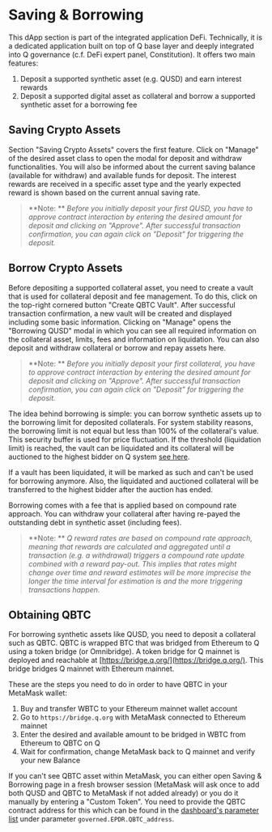 # Saving & Borrowing

This dApp section is part of the integrated application DeFi. Technically, it is a dedicated application built on top of Q base layer and deeply integrated into Q governance (c.f. DeFi expert panel, Constitution). It offers two main features:

  1. Deposit a supported synthetic asset (e.g. QUSD) and earn interest rewards
  2. Deposit a supported digital asset as collateral and borrow a supported synthetic asset for a borrowing fee

## Saving Crypto Assets

Section "Saving Crypto Assets" covers the first feature. Click on "Manage" of the desired asset class to open the modal for deposit and withdraw functionalities. You will also be informed about the current saving balance (available for withdraw) and available funds for deposit. The interest rewards are received in a specific asset type and the yearly expected reward is shown based on the current annual saving rate.

> **Note: ** *Before you initially deposit your first QUSD, you have to approve contract interaction by entering the desired amount for deposit and clicking on "Approve". After successful transaction confirmation, you can again click on "Deposit" for triggering the deposit.*

## Borrow Crypto Assets  

Before depositing a supported collateral asset, you need to create a vault that is used for collateral deposit and fee management. To do this, click on the top-right cornered button "Create QBTC Vault". After successful transaction confirmation, a new vault will be created and displayed including some basic information. Clicking on "Manage" opens the "Borrowing QUSD" modal in which you can see all required information on the collateral asset, limits, fees and information on liquidation. You can also deposit and withdraw collateral or borrow and repay assets here.

> **Note: ** *Before you initially deposit your first collateral, you have to approve contract interaction by entering the desired amount for deposit and clicking on "Approve". After successful transaction confirmation, you can again click on "Deposit" for triggering the deposit.*

The idea behind borrowing is simple: you can borrow synthetic assets up to the borrowing limit for deposited collaterals. For system stability reasons, the borrowing limit is not equal but less than 100% of the collateral's value. This security buffer is used for price fluctuation. If the threshold (liquidation limit) is reached, the vault can be liquidated and its collateral will be auctioned to the highest bidder on Q system [see here](dapp-decentralizedauctions.md).

If a vault has been liquidated, it will be marked as such and can't be used for borrowing anymore. Also, the liquidated and auctioned collateral will be transferred to the highest bidder after the auction has ended.

Borrowing comes with a fee that is applied based on compound rate approach. You can withdraw your collateral after having re-payed the outstanding debt in synthetic asset (including fees).

> **Note: ** *Q reward rates are based on compound rate approach, meaning that rewards are calculated and aggregated until a transaction (e.g. a withdrawal) triggers a compound rate update combined with a reward pay-out. This implies that rates might change over time and reward estimates will be more imprecise the longer the time interval for estimation is and the more triggering transactions happen.*

## Obtaining QBTC

For borrowing synthetic assets like QUSD, you need to deposit a collateral such as QBTC. QBTC is wrapped BTC that was bridged from Ethereum to Q using a token bridge (or Omnibridge). A token bridge for Q mainnet is deployed and reachable at [https://bridge.q.org/](https://bridge.q.org/). This bridge bridges Q mainnet with Ethereum mainnet.

These are the steps you need to do in order to have QBTC in your MetaMask wallet:

1. Buy and transfer WBTC to your Ethereum mainnet wallet account
2. Go to `https://bridge.q.org` with MetaMask connected to Ethereum mainnet
3. Enter the desired and available amount to be bridged in WBTC from Ethereum to QBTC on Q
4. Wait for confirmation, change MetaMask back to Q mainnet and verify your new Balance

If you can't see QBTC asset within MetaMask, you can either open Saving & Borrowing page in a fresh browser session (MetaMask will ask once to add both QUSD and QBTC to MetaMask if not added already) or you do it manually by entering a "Custom Token". You need to provide the QBTC contract address for this which can be found in the [dashboard's parameter list](dapp-dashboard.md#dashboard) under parameter `governed.EPDR.QBTC_address`.
